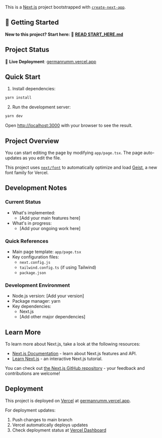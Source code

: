 This is a [Next.js](https://nextjs.org) project bootstrapped with [`create-next-app`](https://nextjs.org/docs/app/api-reference/cli/create-next-app).

## 🚀 Getting Started

**New to this project? Start here:** 📖 **[READ START_HERE.md](./START_HERE.md)**

## Project Status

🚀 **Live Deployment**: [germanrumm.vercel.app](https://germanrumm.vercel.app)

## Quick Start

1. Install dependencies:
```bash
yarn install
```

2. Run the development server:
```bash
yarn dev
```

Open [http://localhost:3000](http://localhost:3000) with your browser to see the result.

## Project Overview

You can start editing the page by modifying `app/page.tsx`. The page auto-updates as you edit the file.

This project uses [`next/font`](https://nextjs.org/docs/app/building-your-application/optimizing/fonts) to automatically optimize and load [Geist](https://vercel.com/font), a new font family for Vercel.

## Development Notes

### Current Status
- What's implemented:
  - [Add your main features here]
- What's in progress:
  - [Add your ongoing work here]

### Quick References
- Main page template: `app/page.tsx`
- Key configuration files:
  - `next.config.js`
  - `tailwind.config.ts` (if using Tailwind)
  - `package.json`

### Development Environment
- Node.js version: [Add your version]
- Package manager: yarn
- Key dependencies:
  - Next.js
  - [Add other major dependencies]

## Learn More

To learn more about Next.js, take a look at the following resources:

- [Next.js Documentation](https://nextjs.org/docs) - learn about Next.js features and API.
- [Learn Next.js](https://nextjs.org/learn) - an interactive Next.js tutorial.

You can check out [the Next.js GitHub repository](https://github.com/vercel/next.js) - your feedback and contributions are welcome!

## Deployment

This project is deployed on [Vercel](https://vercel.com) at [germanrumm.vercel.app](https://germanrumm.vercel.app).

For deployment updates:
1. Push changes to main branch
2. Vercel automatically deploys updates
3. Check deployment status at [Vercel Dashboard](https://vercel.com/dashboard)